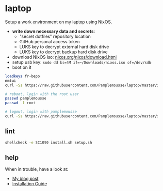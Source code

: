 # laptop

Setup a work environment on my laptop using NixOS.

  * **write down necessary data and secrets**:
    - "secret dotfiles" repository location
    - GitHub personal access token
    - LUKS key to decrypt external hard disk drive
    - LUKS key to decrypt backup hard disk drive
  * download NixOS iso: [nixos.org/nixos/download.html](https://nixos.org/nixos/download.html)
  * setup usb key: `sudo dd bs=4M if=~/Downloads/nixos.iso of=/dev/sdb`
  * boot on it

```bash
loadkeys fr-bepo
nmtui
curl -Ss https://raw.githubusercontent.com/Pamplemousse/laptop/master/install.sh | sh

# reboot, login with the root user
passwd pamplemousse
passwd -l root

# logout, login with pamplemousse
curl -Ss https://raw.githubusercontent.com/Pamplemousse/laptop/master/setup.sh | sh
```

## lint

```bash
shellcheck -e SC1090 install.sh setup.sh
```

## help

When in trouble, have a look at:

  * [My blog post](https://blog.xaviermaso.com/2019/02/28/NixOS-on-a-Dell-XPS15-9560.html)
  * [Installation Guide](https://nixos.wiki/wiki/NixOS_Installation_Guide)
